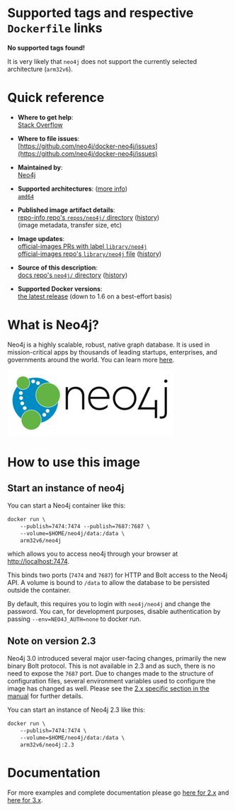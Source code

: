 <!--

********************************************************************************

WARNING:

    DO NOT EDIT "neo4j/README.md"

    IT IS AUTO-GENERATED

    (from the other files in "neo4j/" combined with a set of templates)

********************************************************************************

-->

# Supported tags and respective `Dockerfile` links

**No supported tags found!**

It is very likely that `neo4j` does not support the currently selected architecture (`arm32v6`).

# Quick reference

-	**Where to get help**:  
	[Stack Overflow](http://stackoverflow.com/questions/tagged/neo4j)

-	**Where to file issues**:  
	[https://github.com/neo4j/docker-neo4j/issues](https://github.com/neo4j/docker-neo4j/issues)

-	**Maintained by**:  
	[Neo4j](https://github.com/neo4j/docker-neo4j)

-	**Supported architectures**: ([more info](https://github.com/docker-library/official-images#architectures-other-than-amd64))  
	[`amd64`](https://hub.docker.com/r/amd64/neo4j/)

-	**Published image artifact details**:  
	[repo-info repo's `repos/neo4j/` directory](https://github.com/docker-library/repo-info/blob/master/repos/neo4j) ([history](https://github.com/docker-library/repo-info/commits/master/repos/neo4j))  
	(image metadata, transfer size, etc)

-	**Image updates**:  
	[official-images PRs with label `library/neo4j`](https://github.com/docker-library/official-images/pulls?q=label%3Alibrary%2Fneo4j)  
	[official-images repo's `library/neo4j` file](https://github.com/docker-library/official-images/blob/master/library/neo4j) ([history](https://github.com/docker-library/official-images/commits/master/library/neo4j))

-	**Source of this description**:  
	[docs repo's `neo4j/` directory](https://github.com/docker-library/docs/tree/master/neo4j) ([history](https://github.com/docker-library/docs/commits/master/neo4j))

-	**Supported Docker versions**:  
	[the latest release](https://github.com/docker/docker-ce/releases/latest) (down to 1.6 on a best-effort basis)

# What is Neo4j?

Neo4j is a highly scalable, robust, native graph database. It is used in mission-critical apps by thousands of leading startups, enterprises, and governments around the world. You can learn more [here](http://neo4j.com/developer).

![logo](https://raw.githubusercontent.com/docker-library/docs/2289fb3b561c63750032ac74ff65034c0e486072/neo4j/logo.png)

# How to use this image

## Start an instance of neo4j

You can start a Neo4j container like this:

```console
docker run \
    --publish=7474:7474 --publish=7687:7687 \
    --volume=$HOME/neo4j/data:/data \
    arm32v6/neo4j
```

which allows you to access neo4j through your browser at [http://localhost:7474](http://localhost:7474).

This binds two ports (`7474` and `7687`) for HTTP and Bolt access to the Neo4j API. A volume is bound to `/data` to allow the database to be persisted outside the container.

By default, this requires you to login with `neo4j/neo4j` and change the password. You can, for development purposes, disable authentication by passing `--env=NEO4J_AUTH=none` to docker run.

## Note on version 2.3

Neo4j 3.0 introduced several major user-facing changes, primarily the new binary Bolt protocol. This is not available in 2.3 and as such, there is no need to expose the `7687` port. Due to changes made to the structure of configuration files, several environment variables used to configure the image has changed as well. Please see the [2.x specific section in the manual](http://neo4j.com/developer/docker-23/) for further details.

You can start an instance of Neo4j 2.3 like this:

```console
docker run \
    --publish=7474:7474 \
    --volume=$HOME/neo4j/data:/data \
    arm32v6/neo4j:2.3
```

# Documentation

For more examples and complete documentation please go [here for 2.x](http://neo4j.com/developer/docker-23/) and [here for 3.x](http://neo4j.com/docs/operations-manual/current/deployment/single-instance/docker/).
